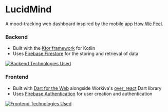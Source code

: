 # LucidMind

A mood-tracking web dashboard inspired by the mobile app [How We Feel](https://howwefeel.org/).

### Backend
* Built with the [Ktor framework](https://ktor.io/) for Kotlin
* Uses [Firebase Firestore](https://firebase.google.com/docs/firestore) for the storing and retrieval of data

[![Backend Technologies Used](https://skillicons.dev/icons?i=ktor,kotlin,firebase)](https://skillicons.dev)

### Frontend
* Built with [Dart for the Web](https://dart.dev/web) alongside Workiva's [over_react](https://github.com/Workiva/over_react) Dart library
* Uses [Firebase Authentication](https://firebase.google.com/docs/auth) for user creation and authentication

[![Frontend Technologies Used](https://skillicons.dev/icons?i=dart,react,firebase)](https://skillicons.dev)